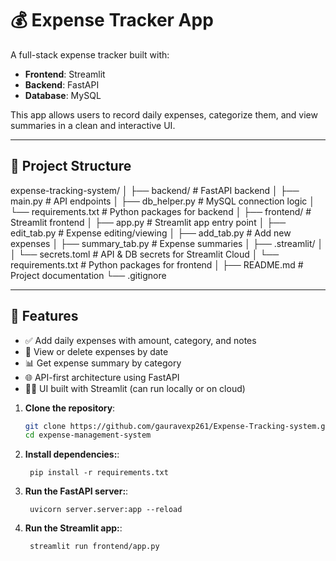 # 💰 Expense Tracker App

A full-stack expense tracker built with:

- **Frontend**: Streamlit
- **Backend**: FastAPI
- **Database**: MySQL

This app allows users to record daily expenses, categorize them, and view summaries in a clean and interactive UI.

---

## 📂 Project Structure

expense-tracking-system/
│
├── backend/                      # FastAPI backend
│   ├── main.py                   # API endpoints
│   ├── db_helper.py              # MySQL connection logic
│   └── requirements.txt          # Python packages for backend
│
├── frontend/                     # Streamlit frontend
│   ├── app.py                    # Streamlit app entry point
│   ├── edit_tab.py               # Expense editing/viewing
│   ├── add_tab.py                # Add new expenses
│   ├── summary_tab.py            # Expense summaries
│   ├── .streamlit/
│   │   └── secrets.toml          # API & DB secrets for Streamlit Cloud
│   └── requirements.txt          # Python packages for frontend
│
├── README.md                     # Project documentation
└── .gitignore      

---

## 🚀 Features

- ✅ Add daily expenses with amount, category, and notes
- 📅 View or delete expenses by date
- 📊 Get expense summary by category
- 🌐 API-first architecture using FastAPI
- 🧑‍💻 UI built with Streamlit (can run locally or on cloud)


1. **Clone the repository**:
   ```bash
   git clone https://github.com/gauravexp261/Expense-Tracking-system.git
   cd expense-management-system
   ```

1. **Install dependencies:**:   
   ```commandline
    pip install -r requirements.txt
   ```
1. **Run the FastAPI server:**:   
   ```commandline
    uvicorn server.server:app --reload
   ```
1. **Run the Streamlit app:**:   
   ```commandline
    streamlit run frontend/app.py
   ```

